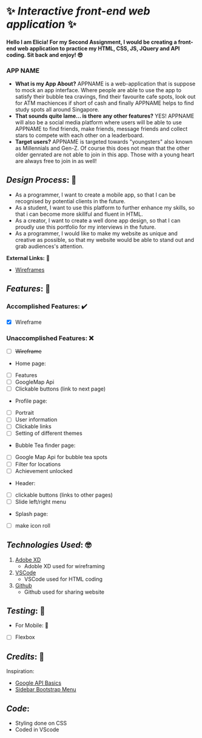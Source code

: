 #  ✨ _**Interactive front-end web application**_ ✨

#### Hello I am Elicia! For my Second Assignment, I would be creating a front-end web application to practice my HTML, CSS, JS, JQuery and API coding. Sit back and enjoy! 😎

### APP NAME 
* **What is my App About?**
  APPNAME is a web-application that is suppose to mock an app interface. Where people are able to use the app to satisfy their bubble tea cravings, find their favourite cafe spots, look out for ATM machiences if short of cash and finally APPNAME helps to find study spots all around Singapore. 
* **That sounds quite lame... is there any other features?**
  YES! APPNAME will also be a social media platform where users will be able to use APPNAME to find friends, make friends, message friends and collect stars to compete with each other on a leaderboard. 
* **Target users?** 
  APPNAME is targeted towards "youngsters" also known as Millennials and Gen-Z. Of course this does not mean that the other older genrated are not able to join in this app. Those with a young heart are always free to join in as well!
## _**Design Process**_: 🎨

*  As a programmer, I want to create a mobile app, so that I can be recognised by potential clients in the future. 
*  As a student, I want to use this platform to further enhance my skills, so that i can become more skillful and fluent in HTML.
*  As a creator, I want to create a well done app design, so that I can proudly use this portfolio for my interviews in the future. 
*  As a programmer, I would like to make my website as unique and creative as possible, so that my website would be able to stand out and grab audiences's attention. 

**External Links:** 🔗
* [Wireframes](file:///C:/Users/elici/Desktop/Y1S2/ID/Assignment%202/Wireframes.pdf)
  
## _**Features**_: 🌟

### **Accomplished Features:** ✔️
* [x] Wireframe

  

### **Unaccomplished Features:** ❌
* [ ] ~~Wireframe~~
* Home page: 
* [ ] Features
* [ ] GoogleMap Api
* [ ] Clickable buttons (link to next page)
* Profile page: 
* [ ] Portrait 
* [ ] User information
* [ ] Clickable links
* [ ] Setting of different themes
* Bubble Tea finder page: 
* [ ] Google Map Api for bubble tea spots
* [ ] Filter for locations 
* [ ] Achievement unlocked 
* Header:
* [ ] clickable buttons (links to other pages)
* [ ] Slide left/right menu
* Splash page: 
* [ ] make icon roll
  
## _**Technologies Used**_: 🤓
1. [Adobe XD](https://www.adobe.com/sea/products/xd.html)
   * Adoble XD used for wireframing
2. [VSCode](https://code.visualstudio.com/)
   * VSCode used for HTML coding 
3. [Github](https://github.com/)
   * Github used for sharing website 
  
## _**Testing**_: 🤔

* For Mobile: 📱
* [ ] Flexbox
## _**Credits**_: 🤗
Inspiration:
* [Google API Basics](https://www.youtube.com/watch?v=Zxf1mnP5zcw)
* [Sidebar Bootstrap Menu](https://www.youtube.com/watch?v=tWpXoi17oXk)


## _**Code**_: 
* Styling done on CSS
* Coded in VScode